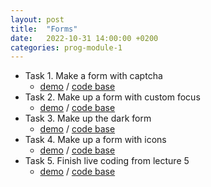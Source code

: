 ```yaml
---
layout: post
title:  "Forms"
date:   2022-10-31 14:00:00 +0200
categories: prog-module-1
---
```

- Task 1. Make a form with captcha
  - [demo](https://bulhakovolexii.github.io/prog-academy-homeworks/hw05/task1/) / [code base](https://github.com/bulhakovolexii/prog-academy-homeworks/tree/main/hw05/task1/)
- Task 2. Make up a form with custom focus
  - [demo](https://bulhakovolexii.github.io/prog-academy-homeworks/hw05/task2/) / [code base](https://github.com/bulhakovolexii/prog-academy-homeworks/tree/main/hw05/task2/)
- Task 3. Make up the dark form
  - [demo](https://bulhakovolexii.github.io/prog-academy-homeworks/hw05/task3/) / [code base](https://github.com/bulhakovolexii/prog-academy-homeworks/tree/main/hw05/task3/)
- Task 4. Make up a form with icons
  - [demo](https://bulhakovolexii.github.io/prog-academy-homeworks/hw05/task4/) / [code base](https://github.com/bulhakovolexii/prog-academy-homeworks/tree/main/hw05/task4/)
- Task 5. Finish live coding from lecture 5
  - [demo](https://bulhakovolexii.github.io/prog-academy-homeworks/hw05/task5/) / [code base](https://github.com/bulhakovolexii/prog-academy-homeworks/tree/main/hw05/task5/)
  